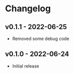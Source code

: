 # Changelog

## v0.1.1 - 2022-06-25

- Removed some debug code

## v0.1.0 - 2022-06-24

- Initial release
